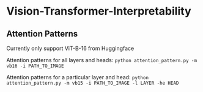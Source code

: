 # Vision-Transformer-Interpretability

## Attention Patterns
Currently only support ViT-B-16 from Huggingface

Attention patterns for all layers and heads:
`python attention_pattern.py -m vb16 -i PATH_TO_IMAGE`

Attention patterns for a particular layer and head:
`python attention_pattern.py -m vb15 -i PATH_TO_IMAGE -l LAYER -he HEAD`
